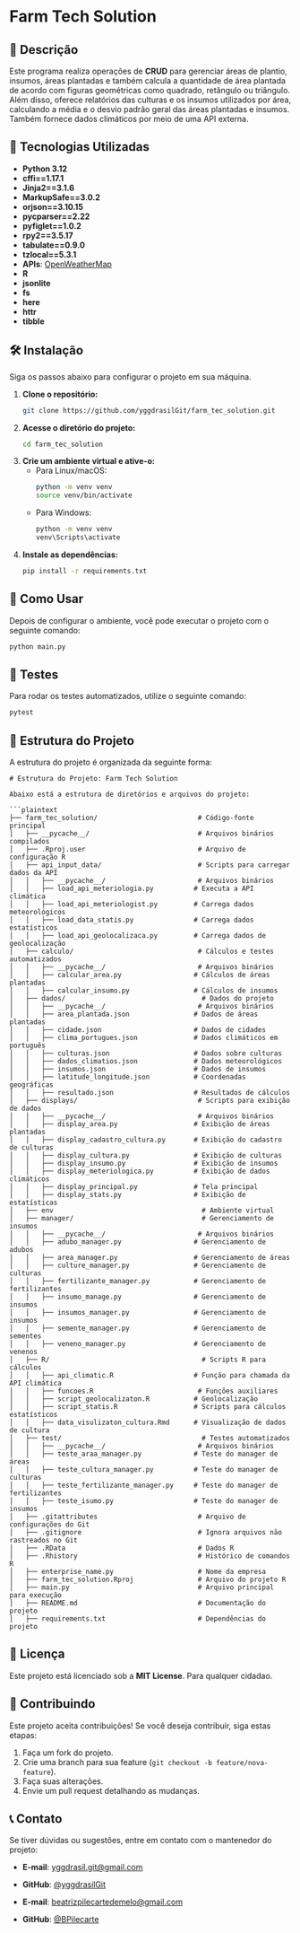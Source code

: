 # Farm Tech Solution

## 📌 Descrição  
Este programa realiza operações de **CRUD** para gerenciar áreas de plantio, insumos, áreas plantadas e também calcula a quantidade de área plantada de acordo com figuras geométricas como quadrado, retângulo ou triângulo. Além disso, oferece relatórios das culturas e os insumos utilizados por área, calculando a média e o desvio padrão geral das áreas plantadas e insumos. Também fornece dados climáticos por meio de uma API externa.

## 🐜 Tecnologias Utilizadas  
- **Python 3.12**  
- **cffi==1.17.1**  
- **Jinja2==3.1.6**  
- **MarkupSafe==3.0.2**  
- **orjson==3.10.15**  
- **pycparser==2.22**  
- **pyfiglet==1.0.2**  
- **rpy2==3.5.17**  
- **tabulate==0.9.0**  
- **tzlocal==5.3.1**  
- **APIs**: [OpenWeatherMap](https://api.openweathermap.org/data/2.5/weather)  
- **R**  
- **jsonlite**  
- **fs**  
- **here**  
- **httr**  
- **tibble**

## 🛠 Instalação  
Siga os passos abaixo para configurar o projeto em sua máquina.

1. **Clone o repositório:**
   ```bash
   git clone https://github.com/yggdrasilGit/farm_tec_solution.git
   ```
2. **Acesse o diretório do projeto:**
   ```bash
   cd farm_tec_solution
   ```
3. **Crie um ambiente virtual e ative-o:**
   - Para Linux/macOS:
     ```bash
     python -m venv venv
     source venv/bin/activate
     ```
   - Para Windows:
     ```bash
     python -m venv venv
     venv\Scripts\activate
     ```
4. **Instale as dependências:**
   ```bash
   pip install -r requirements.txt
   ```

## 🚀 Como Usar  
Depois de configurar o ambiente, você pode executar o projeto com o seguinte comando:

```bash
python main.py
```

## 🧪 Testes  
Para rodar os testes automatizados, utilize o seguinte comando:

```bash
pytest
```

## 💁️ Estrutura do Projeto  
A estrutura do projeto é organizada da seguinte forma:

```plaintext
# Estrutura do Projeto: Farm Tech Solution

Abaixo está a estrutura de diretórios e arquivos do projeto:

```plaintext
├── farm_tec_solution/                         # Código-fonte principal
│   ├── __pycache__/                           # Arquivos binários compilados
│   ├── .Rproj.user                            # Arquivo de configuração R
│   ├── api_input_data/                        # Scripts para carregar dados da API
│   │   ├── __pycache__/                       # Arquivos binários
│   │   ├── load_api_meteriologia.py          # Executa a API climática
│   │   ├── load_api_meteriologist.py         # Carrega dados meteorológicos
│   │   ├── load_data_statis.py               # Carrega dados estatísticos
│   │   ├── load_api_geolocalizaca.py         # Carrega dados de geolocalização
│   ├── calculo/                               # Cálculos e testes automatizados
│   │   ├── __pycache__/                       # Arquivos binários
│   │   ├── calcular_area.py                  # Cálculos de áreas plantadas
│   │   ├── calcular_insumo.py                # Cálculos de insumos
│   ├── dados/                                  # Dados do projeto
│   │   ├── __pycache__/                       # Arquivos binários
│   │   ├── area_plantada.json                # Dados de áreas plantadas
│   │   ├── cidade.json                       # Dados de cidades
│   │   ├── clima_portugues.json              # Dados climáticos em português
│   │   ├── culturas.json                     # Dados sobre culturas
│   │   ├── dados_climatios.json              # Dados meteorológicos
│   │   ├── insumos.json                      # Dados de insumos
│   │   ├── latitude_longitude.json           # Coordenadas geográficas
│   │   ├── resultado.json                    # Resultados de cálculos
│   ├── displays/                              # Scripts para exibição de dados
│   │   ├── __pycache__/                       # Arquivos binários
│   │   ├── display_area.py                   # Exibição de áreas plantadas
│   │   ├── display_cadastro_cultura.py       # Exibição do cadastro de culturas
│   │   ├── display_cultura.py                # Exibição de culturas
│   │   ├── display_insumo.py                 # Exibição de insumos
│   │   ├── display_meteriologica.py          # Exibição de dados climáticos
│   │   ├── display_principal.py              # Tela principal
│   │   ├── display_stats.py                  # Exibição de estatísticas
│   ├── env                                     # Ambiente virtual
│   ├── manager/                                # Gerenciamento de insumos
│   │   ├── __pycache__/                       # Arquivos binários
│   │   ├── adubo_manager.py                  # Gerenciamento de adubos
│   │   ├── area_manager.py                   # Gerenciamento de áreas
│   │   ├── culture_manager.py                # Gerenciamento de culturas
│   │   ├── fertilizante_manager.py           # Gerenciamento de fertilizantes
│   │   ├── insumo_manage.py                  # Gerenciamento de insumos
│   │   ├── insumos_manager.py                # Gerenciamento de insumos
│   │   ├── semente_manager.py                # Gerenciamento de sementes
│   │   ├── veneno_manager.py                 # Gerenciamento de venenos
│   ├── R/                                      # Scripts R para cálculos
│   │   ├── api_climatic.R                    # Função para chamada da API climática
│   │   ├── funcoes.R                          # Funções auxiliares
│   │   ├── script_geolocalizaton.R           # Geolocalização
│   │   ├── script_statis.R                   # Scripts para cálculos estatísticos
│   │   ├── data_visulizaton_cultura.Rmd      # Visualização de dados de cultura
│   ├── test/                                   # Testes automatizados
│   │   ├── __pycache__/                       # Arquivos binários
│   │   ├── teste_araa_manager.py             # Teste do manager de áreas
│   │   ├── teste_cultura_manager.py          # Teste do manager de culturas
│   │   ├── teste_fertilizante_manager.py     # Teste do manager de fertilizantes
│   │   ├── teste_isumo.py                    # Teste do manager de insumos
│   ├── .gitattributes                         # Arquivo de configurações do Git
│   ├── .gitignore                             # Ignora arquivos não rastreados no Git
│   ├── .RData                                 # Dados R
│   ├── .Rhistory                              # Histórico de comandos R
│   ├── enterprise_name.py                     # Nome da empresa
│   ├── farm_tec_solution.Rproj                # Arquivo do projeto R
│   ├── main.py                                # Arquivo principal para execução
│   ├── README.md                              # Documentação do projeto
│   ├── requirements.txt                       # Dependências do projeto

```

## 📄 Licença  
Este projeto está licenciado sob a **MIT License**. Para qualquer cidadao.

## 🤝 Contribuindo  
Este projeto aceita contribuições! Se você deseja contribuir, siga estas etapas:
1. Faça um fork do projeto.
2. Crie uma branch para sua feature (`git checkout -b feature/nova-feature`).
3. Faça suas alterações.
4. Envie um pull request detalhando as mudanças.

## 📞 Contato  
Se tiver dúvidas ou sugestões, entre em contato com o mantenedor do projeto:
- **E-mail**: yggdrasil.git@gmail.com  
- **GitHub**: [@yggdrasilGit](https://github.com/yggdrasilGit)

- **E-mail**: beatrizpilecartedemelo@gmail.com
- **GitHub**: [@BPilecarte](https://github.com/BPilecarte)
